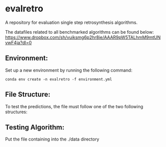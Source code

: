 # evalretro
A repository for evaluation single step retrosynthesis algorithms.

The datafiles related to all benchmarked algorithms can be found below:
https://www.dropbox.com/sh/vuiksmg6p2hr8ie/AAAR9pW5TALhmM9mtUNvwF4ja?dl=0

## Environment:
Set up a new environment by running the following command: 

``` 
conda env create -n evalretro -f environment.yml 
```
## File Structure: 
To test the predictions, the file must follow one of the two following structures:


## Testing Algorithm: 
Put the file containing into the ./data directory 

